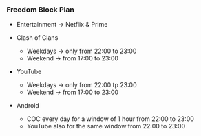 ### Freedom Block Plan
- Entertainment → Netflix & Prime
- Clash of Clans
	- Weekdays → only from 22:00 to 23:00
	- Weekend → from 17:00 to 23:00 
- YouTube
	- Weekdays → only from 22:00 tp 23:00
	- Weekend → from 17:00 to 23:00


- Android
	- COC every day for a window of 1 hour from 22:00 to 23:00
	- YouTube also for the same window from 22:00 to 23:00